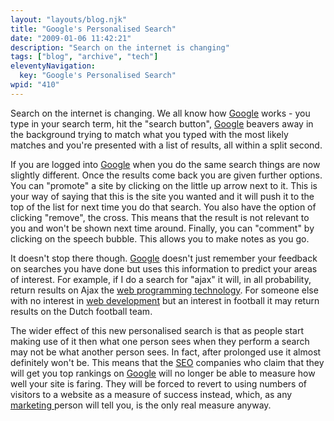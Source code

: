 ```yaml
---
layout: "layouts/blog.njk"
title: "Google's Personalised Search"
date: "2009-01-06 11:42:21"
description: "Search on the internet is changing"
tags: ["blog", "archive", "tech"]
eleventyNavigation:
  key: "Google's Personalised Search"
wpid: "410"
---
```


Search on the internet is changing. We all know how <a href="http://www.google.co.uk" target="_blank">Google</a> works - you type in your search term, hit the "search button", <a href="http://www.google.co.uk" target="_blank">Google</a> beavers away in the background trying to match what you typed with the most likely matches and you're presented with a list of results, all within a split second.

If you are logged into <a href="http://www.google.co.uk" target="_blank">Google</a> when you do the same search things are now slightly different. Once the results come back you are given further options. You can "promote" a site by clicking on the little up arrow next to it. This is your way of saying that this is the site you wanted and it will push it to the top of the list for next time you do that search. You also have the option of clicking "remove", the cross. This means that the result is not relevant to you and won't be shown next time around. Finally, you can "comment" by clicking on the speech bubble. This allows you to make notes as you go.

It doesn't stop there though. <a href="http://www.google.co.uk" target="_blank">Google</a> doesn't just remember your feedback on searches you have done but uses this information to predict your areas of interest. For example, if I do a search for "ajax" it will, in all probability, return results on Ajax the <a href="http://www.chris-smith-web.com/wp" target="_self">web programming technology</a>. For someone else with no interest in <a href="http://www.chris-smith-web.com/wp" target="_self">web development</a> but an interest in football it may return results on the Dutch football team.

The wider effect of this new personalised search is that as people start making use of it then what one person sees when they perform a search may not be what another person sees. In fact, after prolonged use it almost definitely won't be. This means that the <a href="http://www.seoexpert.org.uk" target="_blank">SEO</a> companies who claim that they will get you top rankings on <a href="http://www.google.co.uk" target="_blank">Google</a> will no longer be able to measure how well your site is faring. They will be forced to revert to using numbers of visitors to a website as a measure of success instead, which, as any <a href="http://www.chris-smith-web.com/wp/?page_id=9" target="_self">marketing </a>person will tell you, is the only real measure anyway.
